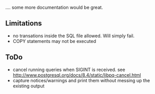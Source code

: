 .... some more documentation would be great.


Limitations
-----------

- no transations inside the SQL file allowed. Will simply fail.
- COPY statements may not be executed


ToDo
----

- cancel running queries when SIGINT is received.
  see http://www.postgresql.org/docs/8.4/static/libpq-cancel.html
- capture notices/warnings and print them without messing up the existing output
